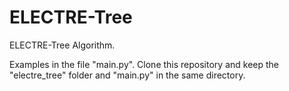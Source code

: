 # ELECTRE-Tree

ELECTRE-Tree Algorithm.

Examples in the file "main.py". Clone this repository and keep the "electre_tree" folder and "main.py" in the same directory.
